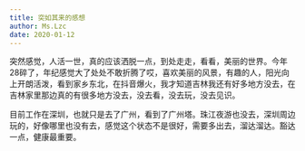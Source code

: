 ```yaml
---
title: 突如其来的感想
author: Ms.Lzc
date: 2020-01-12
---
```

突然感觉，人活一世，真的应该洒脱一点，到处走走，看看，美丽的世界。今年28碎了，年纪感觉大了处处不敢折腾了哎，喜欢美丽的风景，有趣的人，阳光向上开朗活泼，看到家乡东北，在抖音爆火，我才知道吉林我还有好多地方没去，在吉林家里那边真的有很多地方没去，没去看，没去玩，没去见识。

目前工作在深圳，也就只是去了广州，看到了广州塔。珠江夜游也没去，深圳周边玩的，好像哪里也没有去，感觉这个状态不是很好，需要多出去，溜达溜达。豁达一点，健康最重要。
